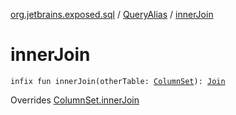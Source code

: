 [org.jetbrains.exposed.sql](../index.md) / [QueryAlias](index.md) / [innerJoin](.)

# innerJoin

`infix fun innerJoin(otherTable: `[`ColumnSet`](../-column-set/index.md)`): `[`Join`](../-join/index.md)

Overrides [ColumnSet.innerJoin](../-column-set/inner-join.md)

